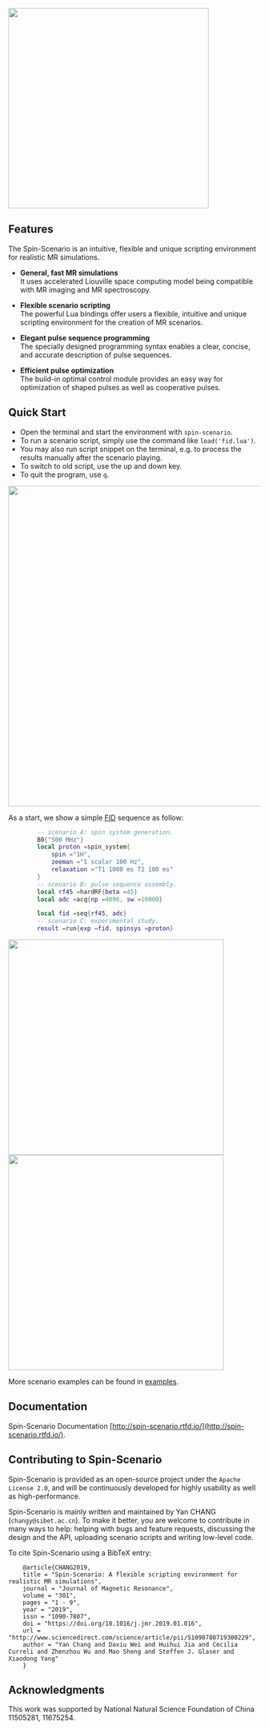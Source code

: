 <a><img src="https://github.com/spin-scenario/spin-scenario/tree/master/docs/source/media/logo.png" width="400"></a>

Features
-------------------------------
The Spin-Scenario is an intuitive, flexible and unique scripting environment for realistic MR simulations.     

* **General, fast MR simulations**   
    It uses accelerated Liouville space computing model being compatible with MR imaging and MR spectroscopy.

* **Flexible scenario scripting**    
    The powerful Lua bindings offer users a flexible, intuitive and unique scripting environment for the creation of MR scenarios.

* **Elegant pulse sequence programming**   
    The specially designed programming syntax enables a clear, concise, and accurate description of pulse sequences.  

* **Efficient pulse optimization**   
    The build-in optimal control module provides an easy way for optimization of shaped pulses as well as cooperative pulses.

Quick Start
--------------------------------------

  * Open the terminal and start the environment with `spin-scenario`.
  * To run a scenario script, simply use the command like `load('fid.lua')`. 
  * You may also run script snippet on the terminal, e.g. to process the results manually after the scenario playing. 
  * To switch to old script, use the up and down key.  
  * To quit the program, use `q`.
  
<p align="center">
<img src="https://github.com/spin-scenario/spin-scenario/tree/master/docs/source/media/cmd_screen.png"  width="640">
</p>

As a start, we show a simple [FID](https://github.com/spin-scenario/spin-scenario/tree/master/test/seq/fid.lua) sequence as follow:  
```lua
        -- scenario A: spin system generation.
        B0{"500 MHz"}
        local proton =spin_system{
            spin ="1H",
            zeeman ="1 scalar 100 Hz",
            relaxation ="T1 1000 ms T2 100 ms"
        }
        -- scenario B: pulse sequence assembly.
        local rf45 =hardRF{beta =45}
        local adc =acq{np =4096, sw =10000}

        local fid =seq{rf45, adc}
        -- scenario C: experimental study.
        result =run{exp =fid, spinsys =proton}
```
<a><img src="https://github.com/spin-scenario/spin-scenario/tree/master/docs/source/media/seq_fid_raw.png" width="430"></a> <a><img src="https://github.com/spin-scenario/spin-scenario/tree/master/docs/source/media/seq_fid_spec.png" width="430"></a> 

More scenario examples can be found in [examples](https://github.com/spin-scenario/spin-scenario/tree/master/examples). 

Documentation
--------------------------------------
Spin-Scenario Documentation [http://spin-scenario.rtfd.io/](http://spin-scenario.rtfd.io/).

Contributing to Spin-Scenario
---------------------------------------
Spin-Scenario is provided as an open-source project under the `Apache License 2.0`, and will be continuously developed for highly usability as well as high-performance.
    
Spin-Scenario is mainly written and maintained by Yan CHANG (`changy@sibet.ac.cn`). To make it better, you are welcome to contribute in many ways to help: helping with bugs and feature requests, discussing the design and the API, uploading scenario scripts and writing low-level code.
    
   To cite Spin-Scenario using a BibTeX entry:
                    
        @article{CHANG2019,
        title = "Spin-Scenario: A flexible scripting environment for realistic MR simulations",
        journal = "Journal of Magnetic Resonance",
        volume = "301",
        pages = "1 - 9",
        year = "2019",
        issn = "1090-7807",
        doi = "https://doi.org/10.1016/j.jmr.2019.01.016",
        url = "http://www.sciencedirect.com/science/article/pii/S1090780719300229",
        author = "Yan Chang and Daxiu Wei and Huihui Jia and Cecilia Curreli and Zhenzhou Wu and Mao Sheng and Steffen J. Glaser and Xiaodong Yang"
        }

 Acknowledgments
---------------------------------------
This work was supported by National Natural Science Foundation of China 11505281, 11675254.

